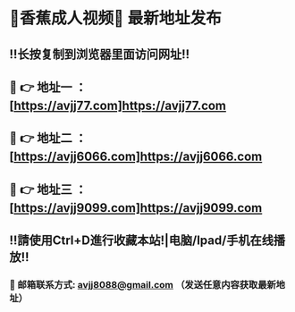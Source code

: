 # 🌟香蕉成人视频🌟 最新地址发布 
## ‼️长按复制到浏览器里面访问网址‼️
## 🌟 👉 地址一 ：[https://avjj77.com]https://avjj77.com
## 🌟 👉 地址二 ：[https://avjj6066.com]https://avjj6066.com
## 🌟 👉 地址三 ：[https://avjj9099.com]https://avjj9099.com

## ‼️請使用Ctrl+D進行收藏本站!|电脑/Ipad/手机在线播放‼️
### 📧 邮箱联系方式: avjj8088@gmail.com （发送任意内容获取最新地址）
